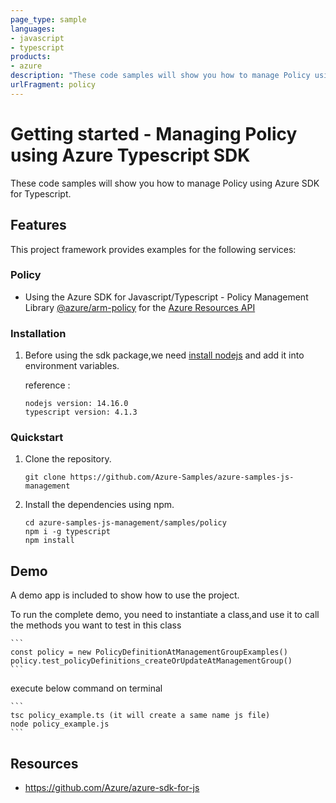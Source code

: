 ```yaml
---
page_type: sample
languages:
- javascript
- typescript
products:
- azure
description: "These code samples will show you how to manage Policy using Azure SDK for Typescript."
urlFragment: policy
---
```


# Getting started - Managing Policy using Azure Typescript SDK

These code samples will show you how to manage Policy using Azure SDK for Typescript.

## Features

This project framework provides examples for the following services:

### Policy
* Using the Azure SDK for Javascript/Typescript - Policy Management Library [@azure/arm-policy](https://www.npmjs.com/package/@azure/arm-policy) for the [Azure Resources API](https://docs.microsoft.com/en-us/rest/api/resources/)


### Installation

1.  Before using the sdk package,we need [install nodejs](https://nodejs.org/en/download/) and add it into environment variables.

    reference :
    
    ```
    nodejs version: 14.16.0
    typescript version: 4.1.3
    ```

### Quickstart

1.  Clone the repository.

    ```
    git clone https://github.com/Azure-Samples/azure-samples-js-management
    ```

2.  Install the dependencies using npm.

    ```
    cd azure-samples-js-management/samples/policy
    npm i -g typescript
    npm install
    ```

## Demo

A demo app is included to show how to use the project.

To run the complete demo, you need to instantiate a class,and use it to call the methods you want to test in this class 

    ```
    const policy = new PolicyDefinitionAtManagementGroupExamples()
    policy.test_policyDefinitions_createOrUpdateAtManagementGroup()
    ```

execute below command on terminal

    ```
    tsc policy_example.ts (it will create a same name js file)
    node policy_example.js
    ```

## Resources

- https://github.com/Azure/azure-sdk-for-js